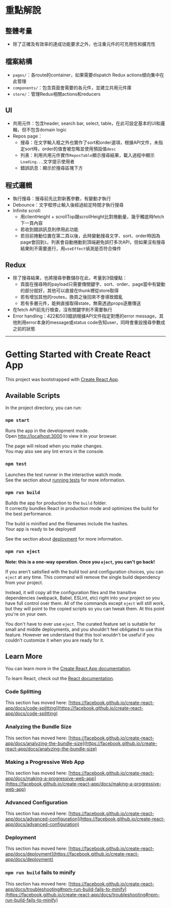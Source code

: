 # 重點解說
## 整體考量
- 除了正確及有效率的達成功能要求之外，也注重元件的可充用性和擴充性

## 檔案結構
- `pages/`：各route的container，如果需要dispatch Redux actions傾向集中在此管理
- `components/`：包含頁面會需要的各元件，並建立共用元件庫
- `store/`：管理Redux相關actions和reducers

## UI
- 共用元件：包含header, search bar, select, table，在此可設定基本的UI和邏輯，但不包含domain logic
- Repos page：
  - 搜尋：在文字輸入框之外也實作了sort和order選項，根據API文件，未指定sort時，order的值會被忽略並使用預設值`desc`
  - 列表：利用共用元件實作`ReposTable`顯示搜尋結果，載入過程中顯示`Loading...`文字提示使用者
  - 錯誤訊息：顯示於搜尋區塊下方

## 程式邏輯
- 執行搜尋：搜尋前先比對新舊參數，有變動才執行
- Debounce：文字框停止輸入後經過給定時間才執行搜尋
- Infinite scroll: 
  - 用clientHeight + scrollTop跟scrollHeight比對捲動量，幾乎觸底時fetch下一頁內容
  - 若收到錯誤訊息則停用此功能
  - 若目前捲動位置在第二頁以後，此時變動搜尋文字、sort、order時因為page會回到`1`，列表會自動捲動到頂端避免誤打多次API，但如果沒有搜尋結果則不需要進行，用`useEffect`偵測是否符合條件

## Redux
- 除了搜尋結果，也將搜尋參數儲存在此，考量到3個優點：
  - 頁面在搜尋時的payload只需要傳關鍵字、sort、order、page當中有變動的部分就好，其他可以直接在thunk裡從store取得
  - 若有增加其他的routes，換頁之後回來不會導致錯亂
  - 若有多層元件，能夠直接取得state，無需透過props逐層傳送
- 在fetch API前先行檢查，沒有關鍵字則不需要執行
- Error handling：422和503錯誤根據API文件指定對應的error message，其他則用error本身的message或status code告知user，同時會重設搜尋參數成之前的狀態

---

# Getting Started with Create React App

This project was bootstrapped with [Create React App](https://github.com/facebook/create-react-app).

## Available Scripts

In the project directory, you can run:

### `npm start`

Runs the app in the development mode.\
Open [http://localhost:3000](http://localhost:3000) to view it in your browser.

The page will reload when you make changes.\
You may also see any lint errors in the console.

### `npm test`

Launches the test runner in the interactive watch mode.\
See the section about [running tests](https://facebook.github.io/create-react-app/docs/running-tests) for more information.

### `npm run build`

Builds the app for production to the `build` folder.\
It correctly bundles React in production mode and optimizes the build for the best performance.

The build is minified and the filenames include the hashes.\
Your app is ready to be deployed!

See the section about [deployment](https://facebook.github.io/create-react-app/docs/deployment) for more information.

### `npm run eject`

**Note: this is a one-way operation. Once you `eject`, you can't go back!**

If you aren't satisfied with the build tool and configuration choices, you can `eject` at any time. This command will remove the single build dependency from your project.

Instead, it will copy all the configuration files and the transitive dependencies (webpack, Babel, ESLint, etc) right into your project so you have full control over them. All of the commands except `eject` will still work, but they will point to the copied scripts so you can tweak them. At this point you're on your own.

You don't have to ever use `eject`. The curated feature set is suitable for small and middle deployments, and you shouldn't feel obligated to use this feature. However we understand that this tool wouldn't be useful if you couldn't customize it when you are ready for it.

## Learn More

You can learn more in the [Create React App documentation](https://facebook.github.io/create-react-app/docs/getting-started).

To learn React, check out the [React documentation](https://reactjs.org/).

### Code Splitting

This section has moved here: [https://facebook.github.io/create-react-app/docs/code-splitting](https://facebook.github.io/create-react-app/docs/code-splitting)

### Analyzing the Bundle Size

This section has moved here: [https://facebook.github.io/create-react-app/docs/analyzing-the-bundle-size](https://facebook.github.io/create-react-app/docs/analyzing-the-bundle-size)

### Making a Progressive Web App

This section has moved here: [https://facebook.github.io/create-react-app/docs/making-a-progressive-web-app](https://facebook.github.io/create-react-app/docs/making-a-progressive-web-app)

### Advanced Configuration

This section has moved here: [https://facebook.github.io/create-react-app/docs/advanced-configuration](https://facebook.github.io/create-react-app/docs/advanced-configuration)

### Deployment

This section has moved here: [https://facebook.github.io/create-react-app/docs/deployment](https://facebook.github.io/create-react-app/docs/deployment)

### `npm run build` fails to minify

This section has moved here: [https://facebook.github.io/create-react-app/docs/troubleshooting#npm-run-build-fails-to-minify](https://facebook.github.io/create-react-app/docs/troubleshooting#npm-run-build-fails-to-minify)
